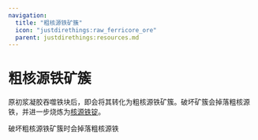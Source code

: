 ```yaml
---
navigation:
  title: "粗核源铁矿簇"
  icon: "justdirethings:raw_ferricore_ore"
  parent: justdirethings:resources.md
---
```


# 粗核源铁矿簇

原初浆凝胶吞噬铁块后，即会将其转化为粗核源铁矿簇。破坏矿簇会掉落粗核源铁，并进一步烧炼为[核源铁锭](./res_ferricore.md)。

<ItemImage id="justdirethings:raw_ferricore" />

破坏粗核源铁矿簇时会掉落粗核源铁

